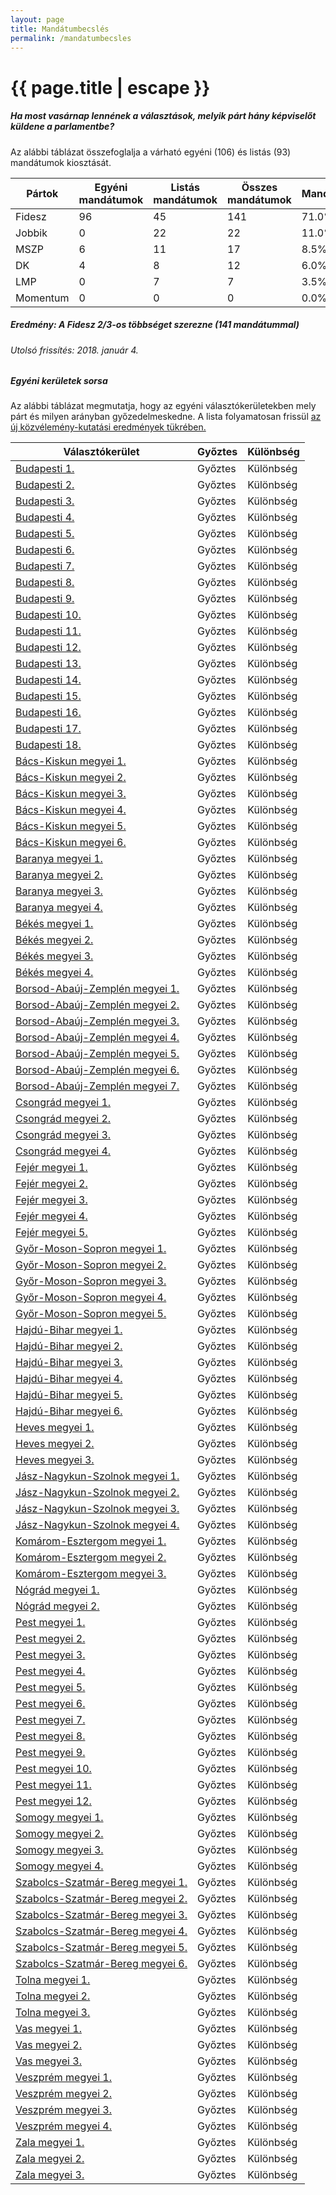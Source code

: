 ```yaml
---
layout: page
title: Mandátumbecslés
permalink: /mandatumbecsles
---
```


<h1 class="page-title">{{ page.title | escape }}</h1>

<div class="section">
    <div class="row">
          <div class="col s12">
		  <h5>Ha most vasárnap lennének a választások, melyik párt hány képviselőt küldene a parlamentbe?</h5> 
<p class="light">Az alábbi táblázat összefoglalja a várható egyéni (106) és listás (93) mandátumok kiosztását.</p>


<table class="responsive-table">
              <thead>
                <tr>
                    <th>Pártok</th>
                    <th>Egyéni mandátumok</th>
					<th>Listás mandátumok</th>
					<th>Összes mandátumok</th>
					<th>Mandátumarány</th>
                </tr>
              </thead>
              <tbody>
             <tr>
                  <td>Fidesz</td>
				  <td>96</td>
				  <td>45</td>
				  <td>141</td>
				  <td>71.0%</td>
			</tr>
			<tr>
				  <td>Jobbik</td>
				  <td>0</td>
				  <td>22</td>
				  <td>22</td>
	              <td>11.0%</td>
			</tr>
			<tr>
                  <td>MSZP</td>
				  <td>6</td>
				  <td>11</td>
				  <td>17</td>
				  <td>8.5%</td>
			</tr>
			<tr>
			      <td>DK</td>
                  <td>4</td>
				  <td>8</td>
				  <td>12</td>
				  <td>6.0%</td> 
			</tr>
			<tr>
				 <td>LMP</td>
				 <td>0</td>
				 <td>7</td>
				  <td>7</td>
				  <td>3.5%</td>
			</tr>  
			<td>Momentum</td>
				 <td>0</td>
				 <td>0</td>
				  <td>0</td>
				  <td>0.0%</td>
              </tbody>
            </table>
<h5>Eredmény: A Fidesz 2/3-os többséget szerezne (141 mandátummal)</h5>
<h6>Utolsó frissítés: 2018. január 4.</h6>
          </div>
    </div>
	

<div class="section">
    <div class="row">
          <div class="col s12">
		  <h5>Egyéni kerületek sorsa</h5> 
<p class="light">Az alábbi táblázat megmutatja, hogy az egyéni választókerületekben mely párt és milyen arányban győzedelmeskedne. A lista folyamatosan frissül <a href="../meresek">az új közvélemény-kutatási eredmények tükrében.</a></p>
            <table class="bordered">
              <thead>
                <tr>
                    <th>Választókerület</th>
                    <th>Győztes</th>
					<th>Különbség</th>
                </tr>
              </thead>
              <tbody>
<tr><td><a href="../bp1">Budapesti 1.</a></td>
<td id="id_xxx">Győztes</td>
<td id="id_yyy">Különbség</td></tr>	
<tr><td><a href="../bp2">Budapesti 2.</a></td>
<td id="id_xxx">Győztes</td>
<td id="id_yyy">Különbség</td></tr>	
<tr><td><a href="../bp3">Budapesti 3.</a></td>
<td id="id_xxx">Győztes</td>
<td id="id_yyy">Különbség</td></tr>	
<tr><td><a href="../bp4">Budapesti 4.</a></td>
<td id="id_xxx">Győztes</td>
<td id="id_yyy">Különbség</td></tr>	
<tr><td><a href="../bp5">Budapesti 5.</a></td>
<td id="id_xxx">Győztes</td>
<td id="id_yyy">Különbség</td></tr>	
<tr><td><a href="../bp6">Budapesti 6.</a></td>
<td id="id_xxx">Győztes</td>
<td id="id_yyy">Különbség</td></tr>	
<tr><td><a href="../bp7">Budapesti 7.</a></td>
<td id="id_xxx">Győztes</td>
<td id="id_yyy">Különbség</td></tr>	
<tr><td><a href="../bp8">Budapesti 8.</a></td>
<td id="id_xxx">Győztes</td>
<td id="id_yyy">Különbség</td></tr>	
<tr><td><a href="../bp9">Budapesti 9.</a></td>
<td id="id_xxx">Győztes</td>
<td id="id_yyy">Különbség</td></tr>	
<tr><td><a href="../bp10">Budapesti 10.</a></td>
<td id="id_xxx">Győztes</td>
<td id="id_yyy">Különbség</td></tr>	
<tr><td><a href="../bp11">Budapesti 11.</a></td>
<td id="id_xxx">Győztes</td>
<td id="id_yyy">Különbség</td></tr>	
<tr><td><a href="../bp12">Budapesti 12.</a></td>
<td id="id_xxx">Győztes</td>
<td id="id_yyy">Különbség</td></tr>	
<tr><td><a href="../bp13">Budapesti 13.</a></td>
<td id="id_xxx">Győztes</td>
<td id="id_yyy">Különbség</td></tr>	
<tr><td><a href="../bp14">Budapesti 14.</a></td>
<td id="id_xxx">Győztes</td>
<td id="id_yyy">Különbség</td></tr>	
<tr><td><a href="../bp15">Budapesti 15.</a></td>
<td id="id_xxx">Győztes</td>
<td id="id_yyy">Különbség</td></tr>	
<tr><td><a href="../bp16">Budapesti 16.</a></td>
<td id="id_xxx">Győztes</td>
<td id="id_yyy">Különbség</td></tr>	
<tr><td><a href="../bp17">Budapesti 17.</a></td>
<td id="id_xxx">Győztes</td>
<td id="id_yyy">Különbség</td></tr>	
<tr><td><a href="../bp18">Budapesti 18.</a></td>
<td id="id_xxx">Győztes</td>
<td id="id_yyy">Különbség</td></tr>	
<tr><td><a href="../bk">Bács-Kiskun megyei 1.</a></td>
<td id="id_xxx">Győztes</td>
<td id="id_yyy">Különbség</td></tr>	
<tr><td><a href="../bk2">Bács-Kiskun megyei 2.</a></td>
<td id="id_xxx">Győztes</td>
<td id="id_yyy">Különbség</td></tr>	
<tr><td><a href="../bk3">Bács-Kiskun megyei 3.</a></td>
<td id="id_xxx">Győztes</td>
<td id="id_yyy">Különbség</td></tr>	
<tr><td><a href="../bk4">Bács-Kiskun megyei 4.</a></td>
<td id="id_xxx">Győztes</td>
<td id="id_yyy">Különbség</td></tr>	
<tr><td><a href="../bk5">Bács-Kiskun megyei 5.</a></td>
<td id="id_xxx">Győztes</td>
<td id="id_yyy">Különbség</td></tr>	
<tr><td><a href="../bk6">Bács-Kiskun megyei 6.</a></td>
<td id="id_xxx">Győztes</td>
<td id="id_yyy">Különbség</td></tr>	
<tr><td><a href="../ba1">Baranya megyei 1.</a></td>
<td id="id_xxx">Győztes</td>
<td id="id_yyy">Különbség</td></tr>	
<tr><td><a href="../ba2">Baranya megyei 2.</a></td>
<td id="id_xxx">Győztes</td>
<td id="id_yyy">Különbség</td></tr>	
<tr><td><a href="../ba3">Baranya megyei 3.</a></td>
<td id="id_xxx">Győztes</td>
<td id="id_yyy">Különbség</td></tr>	
<tr><td><a href="../ba4">Baranya megyei 4.</a></td>
<td id="id_xxx">Győztes</td>
<td id="id_yyy">Különbség</td></tr>	
<tr><td><a href="../be1">Békés megyei 1.</a></td>
<td id="id_xxx">Győztes</td>
<td id="id_yyy">Különbség</td></tr>	
<tr><td><a href="../be2">Békés megyei 2.</a></td>
<td id="id_xxx">Győztes</td>
<td id="id_yyy">Különbség</td></tr>	
<tr><td><a href="../be3">Békés megyei 3.</a></td>
<td id="id_xxx">Győztes</td>
<td id="id_yyy">Különbség</td></tr>	
<tr><td><a href="../be4">Békés megyei 4.</a></td>
<td id="id_xxx">Győztes</td>
<td id="id_yyy">Különbség</td></tr>	
<tr><td><a href="../baz1">Borsod-Abaúj-Zemplén megyei 1.</a></td>
<td id="id_xxx">Győztes</td>
<td id="id_yyy">Különbség</td></tr>
<tr><td><a href="../baz2">Borsod-Abaúj-Zemplén megyei 2.</a></td>
<td id="id_xxx">Győztes</td>
<td id="id_yyy">Különbség</td></tr>	
<tr><td><a href="../baz3">Borsod-Abaúj-Zemplén megyei 3.</a></td>
<td id="id_xxx">Győztes</td>
<td id="id_yyy">Különbség</td></tr>	
<tr><td><a href="../baz4">Borsod-Abaúj-Zemplén megyei 4.</a></td>
<td id="id_xxx">Győztes</td>
<td id="id_yyy">Különbség</td></tr>	
<tr><td><a href="../baz5">Borsod-Abaúj-Zemplén megyei 5.</a></td>
<td id="id_xxx">Győztes</td>
<td id="id_yyy">Különbség</td></tr>	
<tr><td><a href="../baz6">Borsod-Abaúj-Zemplén megyei 6.</a></td>
<td id="id_xxx">Győztes</td>
<td id="id_yyy">Különbség</td></tr>	
<tr><td><a href="../baz7">Borsod-Abaúj-Zemplén megyei 7.</a></td>
<td id="id_xxx">Győztes</td>
<td id="id_yyy">Különbség</td></tr>	
<tr><td><a href="../cs1">Csongrád megyei 1.</a></td>
<td id="id_xxx">Győztes</td>
<td id="id_yyy">Különbség</td></tr>	
<tr><td><a href="../cs2">Csongrád megyei 2.</a></td>
<td id="id_xxx">Győztes</td>
<td id="id_yyy">Különbség</td></tr>	
<tr><td><a href="../cs3">Csongrád megyei 3.</a></td>
<td id="id_xxx">Győztes</td>
<td id="id_yyy">Különbség</td></tr>	
<tr><td><a href="../cs4">Csongrád megyei 4.</a></td>
<td id="id_xxx">Győztes</td>
<td id="id_yyy">Különbség</td></tr>	
<tr><td><a href="../fe1">Fejér megyei 1.</a></td>
<td id="id_xxx">Győztes</td>
<td id="id_yyy">Különbség</td></tr>	
<tr><td><a href="../fe2">Fejér megyei 2.</a></td>
<td id="id_xxx">Győztes</td>
<td id="id_yyy">Különbség</td></tr>	
<tr><td><a href="../fe3">Fejér megyei 3.</a></td>
<td id="id_xxx">Győztes</td>
<td id="id_yyy">Különbség</td></tr>	
<tr><td><a href="../fe4">Fejér megyei 4.</a></td>
<td id="id_xxx">Győztes</td>
<td id="id_yyy">Különbség</td></tr>	
<tr><td><a href="../fe5">Fejér megyei 5.</a></td>
<td id="id_xxx">Győztes</td>
<td id="id_yyy">Különbség</td></tr>	
<tr><td><a href="../gy1">Győr-Moson-Sopron megyei 1.</a></td>
<td id="id_xxx">Győztes</td>
<td id="id_yyy">Különbség</td></tr>	
<tr><td><a href="../gy2">Győr-Moson-Sopron megyei 2.</a></td>
<td id="id_xxx">Győztes</td>
<td id="id_yyy">Különbség</td></tr>	
<tr><td><a href="../gy3">Győr-Moson-Sopron megyei 3.</a></td>
<td id="id_xxx">Győztes</td>
<td id="id_yyy">Különbség</td></tr>	
<tr><td><a href="../gy4">Győr-Moson-Sopron megyei 4.</a></td>
<td id="id_xxx">Győztes</td>
<td id="id_yyy">Különbség</td></tr>	
<tr><td><a href="../gy5">Győr-Moson-Sopron megyei 5.</a></td>
<td id="id_xxx">Győztes</td>
<td id="id_yyy">Különbség</td></tr>	
<tr><td><a href="../hb1">Hajdú-Bihar megyei 1.</a></td>
<td id="id_xxx">Győztes</td>
<td id="id_yyy">Különbség</td></tr>	
<tr><td><a href="../hb2">Hajdú-Bihar megyei 2.</a></td>
<td id="id_xxx">Győztes</td>
<td id="id_yyy">Különbség</td></tr>	
<tr><td><a href="../hb3">Hajdú-Bihar megyei 3.</a></td>
<td id="id_xxx">Győztes</td>
<td id="id_yyy">Különbség</td></tr>	
<tr><td><a href="../hb4">Hajdú-Bihar megyei 4.</a></td>
<td id="id_xxx">Győztes</td>
<td id="id_yyy">Különbség</td></tr>	
<tr><td><a href="../hb5">Hajdú-Bihar megyei 5.</a></td>
<td id="id_xxx">Győztes</td>
<td id="id_yyy">Különbség</td></tr>	
<tr><td><a href="../hb6">Hajdú-Bihar megyei 6.</a></td>
<td id="id_xxx">Győztes</td>
<td id="id_yyy">Különbség</td></tr>	
<tr><td><a href="../he1">Heves megyei 1.</a></td>
<td id="id_xxx">Győztes</td>
<td id="id_yyy">Különbség</td></tr>	
<tr><td><a href="../he2">Heves megyei 2.</a></td>
<td id="id_xxx">Győztes</td>
<td id="id_yyy">Különbség</td></tr>	
<tr><td><a href="../he3">Heves megyei 3.</a></td>
<td id="id_xxx">Győztes</td>
<td id="id_yyy">Különbség</td></tr>	
<tr><td><a href="../sz1">Jász-Nagykun-Szolnok megyei 1.</a></td>
<td id="id_xxx">Győztes</td>
<td id="id_yyy">Különbség</td></tr>	
<tr><td><a href="../sz2">Jász-Nagykun-Szolnok megyei 2.</a></td>
<td id="id_xxx">Győztes</td>
<td id="id_yyy">Különbség</td></tr>	
<tr><td><a href="../sz3">Jász-Nagykun-Szolnok megyei 3.</a></td>
<td id="id_xxx">Győztes</td>
<td id="id_yyy">Különbség</td></tr>	
<tr><td><a href="../sz4">Jász-Nagykun-Szolnok megyei 4.</a></td>
<td id="id_xxx">Győztes</td>
<td id="id_yyy">Különbség</td></tr>	
<tr><td><a href="../ke1">Komárom-Esztergom megyei 1.</a></td>
<td id="id_xxx">Győztes</td>
<td id="id_yyy">Különbség</td></tr>	
<tr><td><a href="../ke2">Komárom-Esztergom megyei 2.</a></td>
<td id="id_xxx">Győztes</td>
<td id="id_yyy">Különbség</td></tr>	
<tr><td><a href="../ke3">Komárom-Esztergom megyei 3.</a></td>
<td id="id_xxx">Győztes</td>
<td id="id_yyy">Különbség</td></tr>	
<tr><td><a href="../no1">Nógrád megyei 1.</a></td>
<td id="id_xxx">Győztes</td>
<td id="id_yyy">Különbség</td></tr>	
<tr><td><a href="../no2">Nógrád megyei 2.</a></td>
<td id="id_xxx">Győztes</td>
<td id="id_yyy">Különbség</td></tr>	
<tr><td><a href="../pe1">Pest megyei 1.</a></td>
<td id="id_xxx">Győztes</td>
<td id="id_yyy">Különbség</td></tr>	
<tr><td><a href="../pe2">Pest megyei 2.</a></td>
<td id="id_xxx">Győztes</td>
<td id="id_yyy">Különbség</td></tr>	
<tr><td><a href="../pe3">Pest megyei 3.</a></td>
<td id="id_xxx">Győztes</td>
<td id="id_yyy">Különbség</td></tr>	
<tr><td><a href="../pe4">Pest megyei 4.</a></td>
<td id="id_xxx">Győztes</td>
<td id="id_yyy">Különbség</td></tr>	
<tr><td><a href="../pe5">Pest megyei 5.</a></td>
<td id="id_xxx">Győztes</td>
<td id="id_yyy">Különbség</td></tr>	
<tr><td><a href="../pe6">Pest megyei 6.</a></td>
<td id="id_xxx">Győztes</td>
<td id="id_yyy">Különbség</td></tr>	
<tr><td><a href="../pe7">Pest megyei 7.</a></td>
<td id="id_xxx">Győztes</td>
<td id="id_yyy">Különbség</td></tr>	
<tr><td><a href="../pe8">Pest megyei 8.</a></td>
<td id="id_xxx">Győztes</td>
<td id="id_yyy">Különbség</td></tr>	
<tr><td><a href="../pe9">Pest megyei 9.</a></td>
<td id="id_xxx">Győztes</td>
<td id="id_yyy">Különbség</td></tr>	
<tr><td><a href="../pe10">Pest megyei 10.</a></td>
<td id="id_xxx">Győztes</td>
<td id="id_yyy">Különbség</td></tr>	
<tr><td><a href="../pe11">Pest megyei 11.</a></td>
<td id="id_xxx">Győztes</td>
<td id="id_yyy">Különbség</td></tr>	
<tr><td><a href="../pe12">Pest megyei 12.</a></td>
<td id="id_xxx">Győztes</td>
<td id="id_yyy">Különbség</td></tr>	
<tr><td><a href="../so1">Somogy megyei 1.</a></td>
<td id="id_xxx">Győztes</td>
<td id="id_yyy">Különbség</td></tr>	
<tr><td><a href="../so2">Somogy megyei 2.</a></td>
<td id="id_xxx">Győztes</td>
<td id="id_yyy">Különbség</td></tr>	
<tr><td><a href="../so3">Somogy megyei 3.</a></td>
<td id="id_xxx">Győztes</td>
<td id="id_yyy">Különbség</td></tr>	
<tr><td><a href="../so4">Somogy megyei 4.</a></td>
<td id="id_xxx">Győztes</td>
<td id="id_yyy">Különbség</td></tr>	
<tr><td><a href="../szb1">Szabolcs-Szatmár-Bereg megyei 1.</a></td>
<td id="id_xxx">Győztes</td>
<td id="id_yyy">Különbség</td></tr>	
<tr><td><a href="../szb2">Szabolcs-Szatmár-Bereg megyei 2.</a></td>
<td id="id_xxx">Győztes</td>
<td id="id_yyy">Különbség</td></tr>	
<tr><td><a href="../szb3">Szabolcs-Szatmár-Bereg megyei 3.</a></td>
<td id="id_xxx">Győztes</td>
<td id="id_yyy">Különbség</td></tr>	
<tr><td><a href="../szb4">Szabolcs-Szatmár-Bereg megyei 4.</a></td>
<td id="id_xxx">Győztes</td>
<td id="id_yyy">Különbség</td></tr>	
<tr><td><a href="../szb5">Szabolcs-Szatmár-Bereg megyei 5.</a></td>
<td id="id_xxx">Győztes</td>
<td id="id_yyy">Különbség</td></tr>	
<tr><td><a href="../szb6">Szabolcs-Szatmár-Bereg megyei 6.</a></td>
<td id="id_xxx">Győztes</td>
<td id="id_yyy">Különbség</td></tr>	
<tr><td><a href="../to1">Tolna megyei 1.</a></td>
<td id="id_xxx">Győztes</td>
<td id="id_yyy">Különbség</td></tr>	
<tr><td><a href="../to2">Tolna megyei 2.</a></td>
<td id="id_xxx">Győztes</td>
<td id="id_yyy">Különbség</td></tr>	
<tr><td><a href="../to3">Tolna megyei 3.</a></td>
<td id="id_xxx">Győztes</td>
<td id="id_yyy">Különbség</td></tr>	
<tr><td><a href="../va1">Vas megyei 1.</a></td>
<td id="id_xxx">Győztes</td>
<td id="id_yyy">Különbség</td></tr>	
<tr><td><a href="../va2">Vas megyei 2.</a></td>
<td id="id_xxx">Győztes</td>
<td id="id_yyy">Különbség</td></tr>	
<tr><td><a href="../va3">Vas megyei 3.</a></td>
<td id="id_xxx">Győztes</td>
<td id="id_yyy">Különbség</td></tr>	
<tr><td><a href="../ve1">Veszprém megyei 1.</a></td>
<td id="id_xxx">Győztes</td>
<td id="id_yyy">Különbség</td></tr>	
<tr><td><a href="../ve2">Veszprém megyei 2.</a></td>
<td id="id_xxx">Győztes</td>
<td id="id_yyy">Különbség</td></tr>	
<tr><td><a href="../ve3">Veszprém megyei 3.</a></td>
<td id="id_xxx">Győztes</td>
<td id="id_yyy">Különbség</td></tr>	
<tr><td><a href="../ve4">Veszprém megyei 4.</a></td>
<td id="id_xxx">Győztes</td>
<td id="id_yyy">Különbség</td></tr>	
<tr><td><a href="../za1">Zala megyei 1.</a></td>
<td id="id_xxx">Győztes</td>
<td id="id_yyy">Különbség</td></tr>	
<tr><td><a href="../za2">Zala megyei 2.</a></td>
<td id="id_xxx">Győztes</td>
<td id="id_yyy">Különbség</td></tr>	
<tr><td><a href="../za3">Zala megyei 3.</a></td>
<td id="id_xxx">Győztes</td>
<td id="id_yyy">Különbség</td></tr>	
              </tbody>
            </table>
          </div>
    </div>
	
